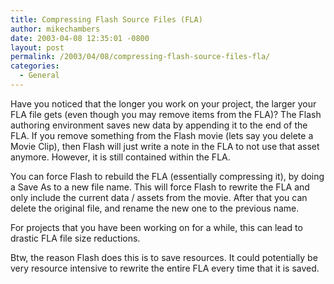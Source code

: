 ```yaml
---
title: Compressing Flash Source Files (FLA)
author: mikechambers
date: 2003-04-08 12:35:01 -0800
layout: post
permalink: /2003/04/08/compressing-flash-source-files-fla/
categories:
  - General
---
```



Have you noticed that the longer you work on your project, the larger your FLA file gets (even though you may remove items from the FLA)? The Flash authoring environment saves new data by appending it to the end of the FLA. If you remove something from the Flash movie (lets say you delete a Movie Clip), then Flash will just write a note in the FLA to not use that asset anymore. However, it is still contained within the FLA.

You can force Flash to rebuild the FLA (essentially compressing it), by doing a Save As to a new file name. This will force Flash to rewrite the FLA and only include the current data / assets from the movie. After that you can delete the original file, and rename the new one to the previous name.

For projects that you have been working on for a while, this can lead to drastic FLA file size reductions.

Btw, the reason Flash does this is to save resources. It could potentially be very resource intensive to rewrite the entire FLA every time that it is saved.